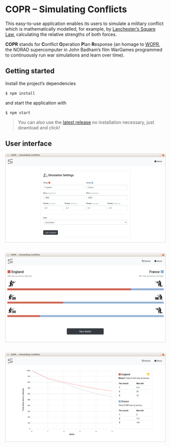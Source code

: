 # COPR – Simulating Conflicts

This easy-to-use application enables its users to simulate a military conflict which is mathematically modelled, for example, by [Lanchester’s Square Law](https://en.wikipedia.org/wiki/Lanchester%27s_laws), calculating the relative strengths of both forces.

**COPR** stands for **C**onflict **O**peration **P**lan **R**esponse (an homage to [WOPR](https://www.youtube.com/watch?v=iRsycWRQrc8), the NORAD supercomputer in John Badham’s film WarGames programmed to continuously run war simulations and learn over time).


## Getting started

Install the project’s dependencies

```
$ npm install
```

and start the application with

```
$ npm start
```

> You can also use the [latest release](https://github.com/cosimwue/copr/releases) no installation necessary, just download and click!


## User interface

<img src="docs/home-border.png" style="margin-bottom: 30px;">

<img src="docs/game-fire-border.png" style="margin-bottom: 30px;">

<img src="docs/result-1-border.png">
